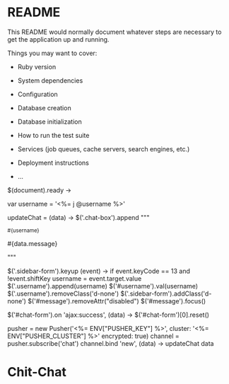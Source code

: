 # README

This README would normally document whatever steps are necessary to get the
application up and running.

Things you may want to cover:

* Ruby version

* System dependencies

* Configuration

* Database creation

* Database initialization

* How to run the test suite

* Services (job queues, cache servers, search engines, etc.)

* Deployment instructions

* ...


$(document).ready ->

  var username = '<%= j @username %>'

  
  updateChat = (data) ->
    $('.chat-box').append """
      <div class="col-12">
        <div class="chat bg-secondary d-inline-block text-left text-white mb-2">
          <div class="chat-bubble">
            <small class="chat-username">#{username}</small>
            <p class="m-0 chat-message">#{data.message}</p>
          </div>
        </div>
      </div>
    """
  
  $('.sidebar-form').keyup (event) ->
    if event.keyCode == 13 and !event.shiftKey
      username = event.target.value
      $('.username').append(username)
      $('#username').val(username)
      $('.username').removeClass('d-none')
      $('.sidebar-form').addClass('d-none')
      $('#message').removeAttr("disabled")
      $('#message').focus()
  
  $('#chat-form').on 'ajax:success', (data) ->
    $('#chat-form')[0].reset()
  
  pusher = new Pusher('<%= ENV["PUSHER_KEY"] %>',
    cluster: '<%= ENV["PUSHER_CLUSTER"] %>'
    encrypted: true)
  channel = pusher.subscribe('chat')
  channel.bind 'new', (data) ->
    updateChat data
# Chit-Chat
